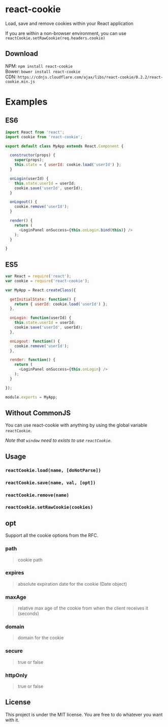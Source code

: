# react-cookie
Load, save and remove cookies within your React application

If you are within a non-browser environment, you can use `reactCookie.setRawCookie(req.headers.cookie)`

## Download
NPM: `npm install react-cookie`<br />
Bower: `bower install react-cookie`<br />
CDN: `https://cdnjs.cloudflare.com/ajax/libs/react-cookie/0.2.2/react-cookie.min.js`

# Examples

## ES6
```js
import React from 'react';
import cookie from 'react-cookie';

export default class MyApp extends React.Component {

  constructor(props) {
    super(props);
    this.state = { userId: cookie.load('userId') };
  }

  onLogin(userId) {
    this.state.userId = userId;
    cookie.save('userId', userId);
  }

  onLogout() {
    cookie.remove('userId');
  }

  render() {
    return (
      <LoginPanel onSuccess={this.onLogin.bind(this)} />
    );
  }

}
```

## ES5
```js
var React = require('react');
var cookie = require('react-cookie');

var MyApp = React.createClass({

  getInitialState: function() {
    return { userId: cookie.load('userId') };
  },

  onLogin: function(userId) {
    this.state.userId = userId;
    cookie.save('userId', userId);
  },

  onLogout: function() {
    cookie.remove('userId');
  },

  render: function() {
    return (
      <LoginPanel onSuccess={this.onLogin} />
    );
  }

});

module.exports = MyApp;
```

## Without CommonJS
You can use react-cookie with anything by using the global variable `reactCookie`.

*Note that `window` need to exists to use `reactCookie`.*

## Usage

### `reactCookie.load(name, [doNotParse])`
### `reactCookie.save(name, val, [opt])`
### `reactCookie.remove(name)`
### `reactCookie.setRawCookie(cookies)`

## opt
Support all the cookie options from the RFC.

### path
> cookie path

### expires
> absolute expiration date for the cookie (Date object)

### maxAge
> relative max age of the cookie from when the client receives it (seconds)

### domain
> domain for the cookie

### secure
> true or false

### httpOnly
> true or false

## License
This project is under the MIT license. You are free to do whatever you want with it.
